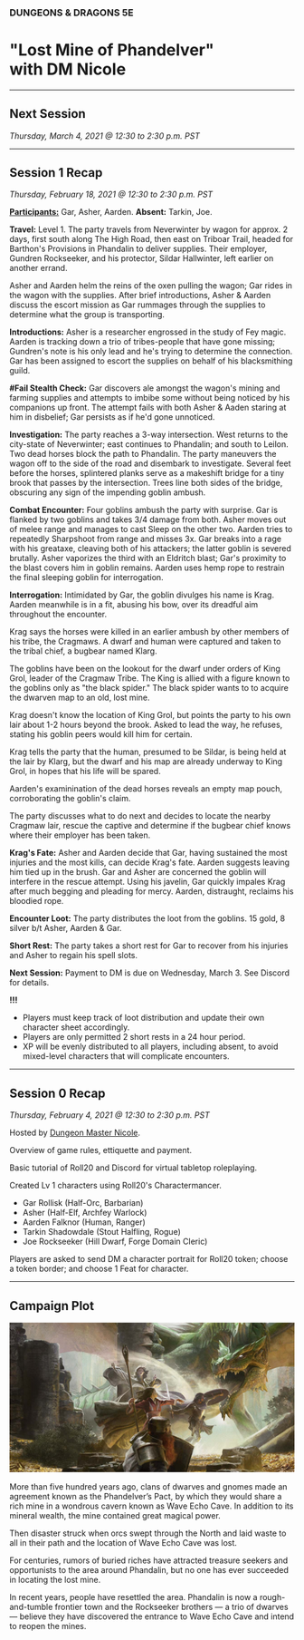 
### DUNGEONS & DRAGONS 5E

# "Lost Mine of Phandelver"<br />with DM Nicole

---

## Next Session

_Thursday, March 4, 2021 @ 12:30 to 2:30 p.m. PST_

---

## Session 1 Recap

_Thursday, February 18, 2021 @ 12:30 to 2:30 p.m. PST_

**[Participants:](#session-0-recap)** Gar, Asher, Aarden. **Absent:** Tarkin, Joe.

**Travel:** Level 1. The party travels from Neverwinter by wagon for approx. 2 days, first south along The High Road, then east on Triboar Trail, headed for Barthon's Provisions in Phandalin to deliver supplies. Their employer, Gundren Rockseeker, and his protector, Sildar Hallwinter, left earlier on another errand.

Asher and Aarden helm the reins of the oxen pulling the wagon; Gar rides in the wagon with the supplies. After brief introductions, Asher & Aarden discuss the escort mission as Gar rummages through the supplies to determine what the group is transporting.

**Introductions:** Asher is a researcher engrossed in the study of Fey magic. Aarden is tracking down a trio of tribes-people that have gone missing; Gundren's note is his only lead and he's trying to determine the connection. Gar has been assigned to escort the supplies on behalf of his blacksmithing guild.

**#Fail Stealth Check:** Gar discovers ale amongst the wagon's mining and farming supplies and attempts to imbibe some without being noticed by his companions up front. The attempt fails with both Asher & Aaden staring at him in disbelief; Gar persists as if he'd gone unnoticed.

**Investigation:** The party reaches a 3-way intersection. West returns to the city-state of Neverwinter; east continues to Phandalin; and south to Leilon. Two dead horses block the path to Phandalin. The party maneuvers the wagon off to the side of the road and disembark to investigate. Several feet before the horses, splintered planks serve as a makeshift bridge for a tiny brook that passes by the intersection. Trees line both sides of the bridge, obscuring any sign of the impending goblin ambush.

**Combat Encounter:** Four goblins ambush the party with surprise. Gar is flanked by two goblins and takes 3/4 damage from both. Asher moves out of melee range and manages to cast Sleep on the other two. Aarden tries to repeatedly Sharpshoot from range and misses 3x. Gar breaks into a rage with his greataxe, cleaving both of his attackers; the latter goblin is severed brutally. Asher vaporizes the third with an Eldritch blast; Gar's proximity to the blast covers him in goblin remains. Aarden uses hemp rope to restrain the final sleeping goblin for interrogation.

**Interrogation:** Intimidated by Gar, the goblin divulges his name is Krag. Aarden meanwhile is in a fit, abusing his bow, over its dreadful aim throughout the encounter.

Krag says the horses were killed in an earlier ambush by other members of his tribe, the Cragmaws. A dwarf and human were captured and taken to the tribal chief, a bugbear named Klarg.

The goblins have been on the lookout for the dwarf under orders of King Grol, leader of the Cragmaw Tribe. The King is allied with a figure known to the goblins only as "the black spider." The black spider wants to to acquire the dwarven map to an old, lost mine.

Krag doesn't know the location of King Grol, but points the party to his own lair about 1-2 hours beyond the brook. Asked to lead the way, he refuses, stating his goblin peers would kill him for certain.

Krag tells the party that the human, presumed to be Sildar, is being held at the lair by Klarg, but the dwarf and his map are already underway to King Grol, in hopes that his life will be spared.

Aarden's examinination of the dead horses reveals an empty map pouch, corroborating the goblin's claim.

The party discusses what to do next and decides to locate the nearby Cragmaw lair, rescue the captive and determine if the bugbear chief knows where their employer has been taken.

**Krag's Fate:** Asher and Aarden decide that Gar, having sustained the most injuries and the most kills, can decide Krag's fate. Aarden suggests leaving him tied up in the brush. Gar and Asher are concerned the goblin will interfere in the rescue attempt. Using his javelin, Gar quickly impales Krag after much begging and pleading for mercy. Aarden, distraught, reclaims his bloodied rope.

**Encounter Loot:** The party distributes the loot from the goblins. 15 gold, 8 silver b/t Asher, Aarden & Gar.

**Short Rest:** The party takes a short rest for Gar to recover from his injuries and Asher to regain his spell slots.

**Next Session:** Payment to DM is due on Wednesday, March 3. See Discord for details.

**!!!**
- Players must keep track of loot distribution and update their own character sheet accordingly.
- Players are only permitted 2 short rests in a 24 hour period.
- XP will be evenly distributed to all players, including absent, to avoid mixed-level characters that will complicate encounters.

---

## Session 0 Recap

_Thursday, February 4, 2021 @ 12:30 to 2:30 p.m. PST_

Hosted by [Dungeon Master Nicole](https://startplaying.games/game-master/loremasternicole).

Overview of game rules, ettiquette and payment.

Basic tutorial of Roll20 and Discord for virtual tabletop roleplaying.

Created Lv 1 characters using Roll20's Charactermancer.

- Gar Rollisk (Half-Orc, Barbarian)
- Asher (Half-Elf, Archfey Warlock)
- Aarden Falknor (Human, Ranger)
- Tarkin Shadowdale (Stout Halfling, Rogue)
- Joe Rockseeker (Hill Dwarf, Forge Domain Cleric)

Players are asked to send DM a character portrait for Roll20 token; choose a token border; and choose 1 Feat for character.

---

## Campaign Plot

![Image](/dnd-5e-phandelver-carousel.png)

More than five hundred years ago, clans of dwarves and gnomes made an agreement known as the Phandelver’s Pact, by which they would share a rich mine in a wondrous cavern known as Wave Echo Cave. In addition to its mineral wealth, the mine contained great magical power.

Then disaster struck when orcs swept through the North and laid waste to all in their path and the location of Wave Echo Cave was lost.

For centuries, rumors of buried riches have attracted treasure seekers and opportunists to the area around Phandalin, but no one has ever succeeded in locating the lost mine.

In recent years, people have resettled the area. Phandalin is now a rough-and-tumble frontier town and the Rockseeker brothers — a trio of dwarves — believe they have discovered the entrance to Wave Echo Cave and intend to reopen the mines.
